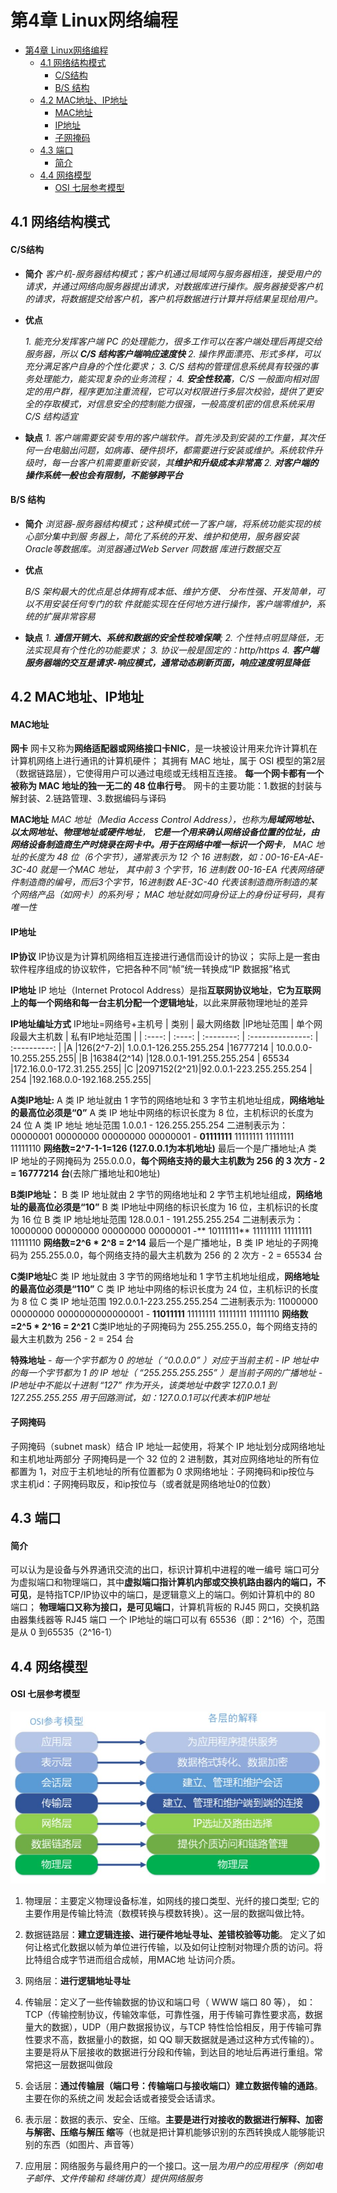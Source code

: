 # 第4章 Linux网络编程

- [第4章 Linux网络编程](#第4章-linux网络编程)
  - [4.1 网络结构模式](#41-网络结构模式)
      - [C/S结构](#cs结构)
      - [B/S 结构](#bs-结构)
  - [4.2 MAC地址、IP地址](#42-mac地址ip地址)
      - [MAC地址](#mac地址)
      - [IP地址](#ip地址)
      - [子网掩码](#子网掩码)
  - [4.3 端口](#43-端口)
      - [简介](#简介)
  - [4.4 网络模型](#44-网络模型)
      - [OSI 七层参考模型](#osi-七层参考模型)

## 4.1 网络结构模式

#### C/S结构

- **简介**
  *客户机-服务器结构模式；客户机通过局域网与服务器相连，接受用户的请求，并通过网络向服务器提出请求，对数据库进行操作。服务器接受客户机的请求，将数据提交给客户机，客户机将数据进行计算并将结果呈现给用户。*

- **优点**
  
  *1. 能充分发挥客户端 PC 的处理能力，很多工作可以在客户端处理后再提交给服务器，所以 **C/S 结构客户端响应速度快**
  2. 操作界面漂亮、形式多样，可以充分满足客户自身的个性化要求；
  3. C/S 结构的管理信息系统具有较强的事务处理能力，能实现复杂的业务流程；
  4. **安全性较高**，C/S 一般面向相对固定的用户群，程序更加注重流程，它可以对权限进行多层次校验，提供了更安全的存取模式，对信息安全的控制能力很强，一般高度机密的信息系统采用 C/S 结构适宜*

- **缺点**
  *1. 客户端需要安装专用的客户端软件。首先涉及到安装的工作量，其次任何一台电脑出问题，如病毒、硬件损坏，都需要进行安装或维护。系统软件升级时，每一台客户机需要重新安装，其**维护和升级成本非常高***
  *2. **对客户端的操作系统一般也会有限制，不能够跨平台***

#### B/S 结构

- **简介**
  *浏览器-服务器结构模式；这种模式统一了客户端，将系统功能实现的核心部分集中到服
务器上，简化了系统的开发、维护和使用，服务器安装Oracle等数据库。浏览器通过Web Server 同数据
库进行数据交互*

- **优点**
  
  *B/S 架构最大的优点是总体拥有成本低、维护方便、 分布性强、开发简单，可以不用安装任何专门的软
件就能实现在任何地方进行操作，客户端零维护，系统的扩展非常容易*

- **缺点**
  *1. **通信开销大、系统和数据的安全性较难保障**;
  2. 个性特点明显降低，无法实现具有个性化的功能要求；
  3. 协议一般是固定的：http/https
  4. **客户端服务器端的交互是请求-响应模式，通常动态刷新页面，响应速度明显降低***


## 4.2 MAC地址、IP地址

#### MAC地址

**网卡**
网卡又称为**网络适配器或网络接口卡NIC**，是一块被设计用来允许计算机在计算机网络上进行通讯的计算机硬件；
其拥有 MAC 地址，属于 OSI 模型的第2层（数据链路层），它使得用户可以通过电缆或无线相互连接。
**每一个网卡都有一个被称为 MAC 地址的独一无二的 48 位串行号**。
网卡的主要功能：1.数据的封装与解封装、2.链路管理、3.数据编码与译码

**MAC地址**
*MAC 地址（Media Access Control Address），也称为**局域网地址、以太网地址、物理地址或硬件地址**，
**它是一个用来确认网络设备位置的位址，由网络设备制造商生产时烧录在网卡中。用于在网络中唯一标识一个网卡**，
MAC 地址的长度为 48 位（6个字节），通常表示为 12 个 16 进制数，如：00-16-EA-AE-3C-40 就是一个MAC 地址，
其中前 3 个字节，16 进制数 00-16-EA 代表网络硬件制造商的编号，而后3个字节，16进制数 AE-3C-40 代表该制造商所制造的某个网络产品（如网卡）的系列号；
MAC 地址就如同身份证上的身份证号码，具有唯一性*

#### IP地址

**IP协议**
IP协议是为计算机网络相互连接进行通信而设计的协议；
实际上是一套由软件程序组成的协议软件，它把各种不同“帧”统一转换成“IP 数据报”格式

**IP地址**
IP 地址（Internet Protocol Address）是指**互联网协议地址**，**它为互联网上的每一个网络和每一台主机分配一个逻辑地址**，以此来屏蔽物理地址的差异

**IP地址编址方式**
IP地址=网络号+主机号
| 类别 | 最大网络数 |IP地址范围  | 单个网段最大主机数  |  私有IP地址范围 |
| :----: | :----: | :--------: | :---------------: | :----------:   |
|A |126(2^7-2)|  1.0.0.1-126.255.255.254 |16777214 | 10.0.0.0-10.255.255.255|
|B |16384(2^14)  |128.0.0.1-191.255.255.254 | 65534 |172.16.0.0-172.31.255.255|
|C |2097152(2^21)|92.0.0.1-223.255.255.254 | 254 |192.168.0.0-192.168.255.255|   

**A类IP地址:** A 类 IP 地址就由 1 字节的网络地址和 3 字节主机地址组成，**网络地址的最高位必须是“0”**
A 类 IP 地址中网络的标识长度为 8 位，主机标识的长度为 24 位
A 类 IP 地址 地址范围 1.0.0.1 - 126.255.255.254 二进制表示为：00000001 00000000 00000000 00000001 - **01111111** 11111111 11111111 11111110
**网络数=2^7-1-1=126 (127.0.0.1为本机地址)**
最后一个是广播地址;A 类 IP 地址的子网掩码为 255.0.0.0，**每个网络支持的最大主机数为 256 的 3 次方 - 2 = 16777214 台**(去除广播地址和0地址)

**B类IP地址：** B 类 IP 地址就由 2 字节的网络地址和 2 字节主机地址组成，**网络地址的最高位必须是“10”**
B 类 IP地址中网络的标识长度为 16 位，主机标识的长度为 16 位
B 类 IP 地址地址范围 128.0.0.1 - 191.255.255.254 二进制表示为：10000000 00000000 00000000 00000001 -** 10111111** 11111111 11111111 11111110
**网络数=2^6 * 2^8 = 2^14**
最后一个是广播地址，B 类 IP 地址的子网掩码为 255.255.0.0，每个网络支持的最大主机数为 256 的 2 次方 - 2 = 65534 台

**C类IP地址**C 类 IP 地址就由 3 字节的网络地址和 1 字节主机地址组成，**网络地址的最高位必须是“110”**
C 类 IP 地址中网络的标识长度为 24 位，主机标识的长度为 8 位
C 类 IP 地址范围 192.0.0.1-223.255.255.254 二进制表示为: 11000000 00000000 0000000000000001 - **11011111** 11111111 11111111 11111110
**网络数=2^5 * 2^16 = 2^21**
C类IP地址的子网掩码为 255.255.255.0，每个网络支持的最大主机数为 256 - 2 = 254 台

**特殊地址**
*- 每一个字节都为 0 的地址（ “0.0.0.0” ）对应于当前主机*
*- IP 地址中的每一个字节都为 1 的 IP 地址（ “255.255.255.255” ）是当前子网的广播地址*
*- IP地址中不能以十进制 “127” 作为开头，该类地址中数字 127.0.0.1 到 127.255.255.255 用于回路测试，如：127.0.0.1可以代表本机IP地址*

#### 子网掩码
子网掩码（subnet mask）结合 IP 地址一起使用，将某个 IP 地址划分成网络地址和主机地址两部分
子网掩码是一个 32 位的 2 进制数，其对应网络地址的所有位都置为 1，对应于主机地址的所有位置都为 0
求网络地址：子网掩码和ip按位与
求主机id：子网掩码取反，和ip按位与（或者就是网络地址0的位数）

## 4.3 端口

#### 简介
可以认为是设备与外界通讯交流的出口，标识计算机中进程的唯一编号
端口可分为虚拟端口和物理端口，其中**虚拟端口指计算机内部或交换机路由器内的端口，不可见**，是特指TCP/IP协议中的端口，是逻辑意义上的端口。例如计算机中的 80 端口；
**物理端口又称为接口，是可见端口**，计算机背板的 RJ45 网口，交换机路由器集线器等 RJ45 端口
一个 IP地址的端口可以有 65536（即：2^16）个，范围是从 0 到65535（2^16-1）

## 4.4 网络模型

#### OSI 七层参考模型
![OSI 七层参考模型](images/01.png)
1. 物理层：主要定义物理设备标准，如网线的接口类型、光纤的接口类型;
它的主要作用是传输比特流（数模转换与模数转换）。这一层的数据叫做比特。
2. 数据链路层：**建立逻辑连接、进行硬件地址寻址、差错校验等功能**。
定义了如何让格式化数据以帧为单位进行传输，以及如何让控制对物理介质的访问。将比特组合成字节进而组合成帧，用MAC地
址访问介质。
3. 网络层：**进行逻辑地址寻址**
4. 传输层：定义了一些传输数据的协议和端口号（ WWW 端口 80 等），
   如：TCP（传输控制协议，传输效率低，可靠性强，用于传输可靠性要求高，数据量大的数据），UDP（用户数据报协议，与TCP 特性恰恰相反，用于传输可靠性要求不高，数据量小的数据，如 QQ 聊天数据就是通过这种方式传输的）。 主要是将从下层接收的数据进行分段和传输，到达目的地址后再进行重组。常常把这一层数据叫做段

5. 会话层：**通过传输层（端口号：传输端口与接收端口）建立数据传输的通路**。主要在你的系统之间
发起会话或者接受会话请求。
6. 表示层：数据的表示、安全、压缩。**主要是进行对接收的数据进行解释、加密与解密、压缩与解压
缩**等（也就是把计算机能够识别的东西转换成人能够能识别的东西（如图片、声音等）

7. 应用层：网络服务与最终用户的一个接口。这一层*为用户的应用程序（例如电子邮件、文件传输和
终端仿真）提供网络服务*